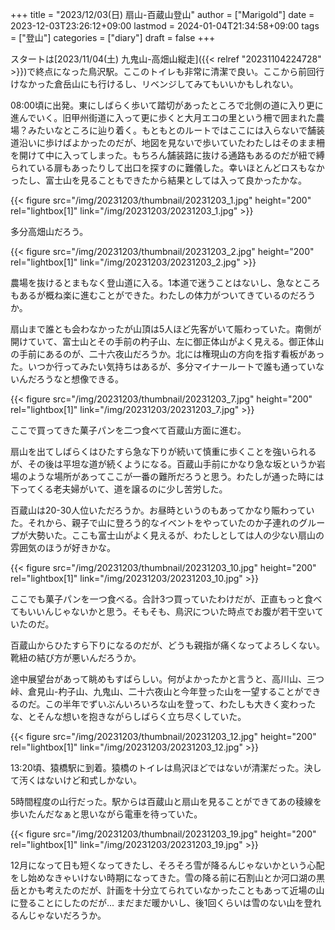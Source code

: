 +++
title = "2023/12/03(日) 扇山-百蔵山登山"
author = ["Marigold"]
date = 2023-12-03T23:26:12+09:00
lastmod = 2024-01-04T21:34:58+09:00
tags = ["登山"]
categories = ["diary"]
draft = false
+++

スタートは[2023/11/04(土) 九鬼山-高畑山縦走]({{< relref "20231104224728" >}})で終点になった鳥沢駅。ここのトイレも非常に清潔で良い。ここから前回行けなかった倉岳山にも行けるし、リベンジしてみてもいいかもしれない。

08:00頃に出発。東にしばらく歩いて踏切があったところで北側の道に入り更に進んでいく。旧甲州街道に入って更に歩くと大月エコの里という柵で囲まれた農場？みたいなところに辿り着く。もともとのルートではここには入らないで舗装道沿いに歩けばよかったのだが、地図を見ないで歩いていたわたしはそのまま柵を開けて中に入ってしまった。もちろん舗装路に抜ける通路もあるのだが紐で縛られている扉もあったりして出口を探すのに難儀した。幸いほとんどロスもなかったし、富士山を見ることもできたから結果としては入って良かったかな。

{{< figure src="/img/20231203/thumbnail/20231203_1.jpg" height="200" rel="lightbox[1]" link="/img/20231203/20231203_1.jpg" >}}

多分高畑山だろう。

{{< figure src="/img/20231203/thumbnail/20231203_2.jpg" height="200" rel="lightbox[1]" link="/img/20231203/20231203_2.jpg" >}}

農場を抜けるとまもなく登山道に入る。1本道で迷うことはないし、急なところもあるが概ね楽に進むことができた。わたしの体力がついてきているのだろうか。

扇山まで誰とも会わなかったが山頂は5人ほど先客がいて賑わっていた。南側が開けていて、富士山とその手前の杓子山、左に御正体山がよく見える。御正体山の手前にあるのが、二十六夜山だろうか。北には権現山の方向を指す看板があった。いつか行ってみたい気持ちはあるが、多分マイナールートで誰も通っていないんだろうなと想像できる。

{{< figure src="/img/20231203/thumbnail/20231203_7.jpg" height="200" rel="lightbox[1]" link="/img/20231203/20231203_7.jpg" >}}

ここで買ってきた菓子パンを二つ食べて百蔵山方面に進む。

扇山を出てしばらくはひたすら急な下りが続いて慎重に歩くことを強いられるが、その後は平坦な道が続くようになる。百蔵山手前にかなり急な坂というか岩場のような場所があってここが一番の難所だろうと思う。わたしが通った時には下ってくる老夫婦がいて、道を譲るのに少し苦労した。

百蔵山は20-30人位いただろうか。お昼時というのもあってかなり賑わっていた。それから、親子で山に登ろう的なイベントをやっていたのか子連れのグループが大勢いた。ここも富士山がよく見えるが、わたしとしては人の少ない扇山の雰囲気のほうが好きかな。

{{< figure src="/img/20231203/thumbnail/20231203_10.jpg" height="200" rel="lightbox[1]" link="/img/20231203/20231203_10.jpg" >}}

ここでも菓子パンを一つ食べる。合計3つ買っていたわけだが、正直もっと食べてもいいんじゃないかと思う。そもそも、鳥沢についた時点でお腹が若干空いていたのだ。

百蔵山からひたすら下りになるのだが、どうも親指が痛くなってよろしくない。靴紐の結び方が悪いんだろうか。

途中展望台があって眺めもすばらしい。何がよかったかと言うと、高川山、三つ峠、倉見山-杓子山、九鬼山、二十六夜山と今年登った山を一望することができるのだ。この半年でずいぶんいろいろな山を登って、わたしも大きく変わったな、とそんな想いを抱きながらしばらく立ち尽くしていた。

{{< figure src="/img/20231203/thumbnail/20231203_12.jpg" height="200" rel="lightbox[1]" link="/img/20231203/20231203_12.jpg" >}}

13:20頃、猿橋駅に到着。猿橋のトイレは鳥沢ほどではないが清潔だった。決して汚くはないけど和式しかない。

5時間程度の山行だった。駅からは百蔵山と扇山を見ることができてあの稜線を歩いたんだなぁと思いながら電車を待っていた。

{{< figure src="/img/20231203/thumbnail/20231203_19.jpg" height="200" rel="lightbox[1]" link="/img/20231203/20231203_19.jpg" >}}

12月になって日も短くなってきたし、そろそろ雪が降るんじゃないかという心配をし始めなきゃいけない時期になってきた。雪の降る前に石割山とか河口湖の黒岳とかも考えたのだが、計画を十分立てられていなかったこともあって近場の山に登ることにしたのだが...
まだまだ暖かいし、後1回くらいは雪のない山を登れるんじゃないだろうか。
